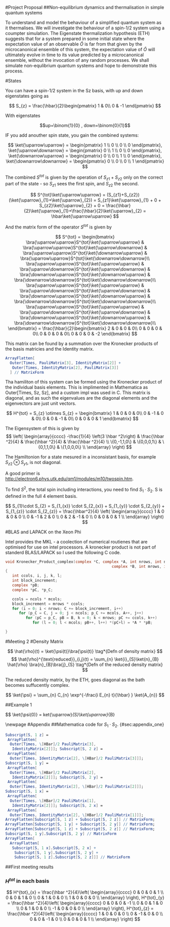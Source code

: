 
#Project Proposal
##Non-equilibrium dynamics and thermalisation in simple quantum systems

To understand and model the behaviour of a simplified quantum system as it thermalises. We will investigate the behaviour of a spin-1/2 system using a coumpter simulation. The Eigenstate thermalization hypothesis (ETH) suggests that for a system prepared in some initial state where the expectation value of an observable $\hat{O}$ is far from that given by the microcanonical ensemble of this system, the expectation value of $\hat{O}$ will ultimately evolve in time to its value predicted by a microcanonical ensemble, without the invocation of any random processes. We shall simulate non-equlibrium quantum systems and hope to demonstrate this process.

#States

You can have a spin-1/2 system in the Sz basis, with up and down eigenstates going as

$$
S_{z} = \frac{\hbar}{2}\begin{pmatrix}
1 & 0\\
0 & -1
\end{pmatrix}
$$

With eigenstates

$$up=\binom{1}{0} , down=\binom{0}{1}$$

IF you add anouther spin state, you gain the combined systems:

$$
\ket{\uparrow\uparrow} = \begin{pmatrix} 1 \\ 0 \\ 0 \\ 0 \end{pmatrix},
\ket{\uparrow\downarrow} = \begin{pmatrix} 0 \\ 1 \\ 0 \\ 0 \end{pmatrix},
\ket{\downarrow\uparrow} = \begin{pmatrix} 0 \\ 0 \\ 1 \\ 0 \end{pmatrix},
\ket{\downarrow\downarrow} = \begin{pmatrix} 0 \\ 0 \\ 0 \\ 1 \end{pmatrix}
$$

The combined $S^{tot}$ is given by the operation of $S_{z1}+S_{z2}$ only on the correct part of the state - so $S_{z1}$ sees the first spin, and $S_{z2}$ the second.

$$
S^{tot}\ket{\uparrow\uparrow} = (S_{z1}+S_{z2})(\ket{\uparrow}_{1}+\ket{\uparrow}_{2}) = S_{z1}\ket{\uparrow}_{1} + 0 + S_{z2}\ket{\uparrow}_{2} + 0 = \frac{\hbar}{2}\ket{\uparrow}_{1}+\frac{\hbar}{2}\ket{\uparrow}_{2} = \hbar\ket{\uparrow\uparrow}
$$

And the matrix form of the operator $S^{tot}$ is given by

$$
S^{tot} = \begin{bmatrix}
\bra{\uparrow\uparrow}S^{tot}\ket{\uparrow\uparrow} & \bra{\uparrow\uparrow}S^{tot}\ket{\uparrow\downarrow} & \bra{\uparrow\uparrow}S^{tot}\ket{\downarrow\uparrow} & \bra{\uparrow\uparrow}S^{tot}\ket{\downarrow\downarrow}\\
\bra{\uparrow\uparrow}S^{tot}\ket{\uparrow\uparrow} & \bra{\uparrow\downarrow}S^{tot}\ket{\uparrow\downarrow} & \bra{\downarrow\uparrow}S^{tot}\ket{\downarrow\uparrow} & \bra{\downarrow\downarrow}S^{tot}\ket{\downarrow\downarrow}\\
\bra{\uparrow\uparrow}S^{tot}\ket{\uparrow\uparrow} & \bra{\uparrow\downarrow}S^{tot}\ket{\uparrow\downarrow} & \bra{\downarrow\uparrow}S^{tot}\ket{\downarrow\uparrow} & \bra{\downarrow\downarrow}S^{tot}\ket{\downarrow\downarrow}\\
\bra{\uparrow\uparrow}S^{tot}\ket{\uparrow\uparrow} & \bra{\uparrow\downarrow}S^{tot}\ket{\uparrow\downarrow} & \bra{\downarrow\uparrow}S^{tot}\ket{\downarrow\uparrow} & \bra{\downarrow\downarrow}S^{tot}\ket{\downarrow\downarrow}\\
\end{bmatrix} = \frac{\hbar}{2}\begin{bmatrix}
2 & 0 & 0 & 0\\
0 & 0 & 0 & 0\\
0 & 0 & 0 & 0\\
0 & 0 & 0 & -2
\end{bmatrix}
$$

This matrix can be found by a summation over the Kronecker products of the basis matricies and the Identity matrix.

~~~~~~~~~Mathematica
ArrayFlatten[
  Outer[Times, PauliMatrix[3], IdentityMatrix[2]] +
   Outer[Times, IdentityMatrix[2], PauliMatrix[3]]
  ] // MatrixForm
~~~~~~~~~

Tha hamiliton of this system can be formed using the Kronecker product of the individual basis elements. This is implimented in Mathematica as Outer[Times, Sz, Sz], and a custom impl was used in C. This matrix is diagonal, and as such the eigenvalues are the diagonal elements and the eigenvectors are just unit vectors.

$$
H^{tot} = S_{z} \otimes S_{z} = \begin{bmatrix}
1 & 0 & 0 & 0\\
0 & -1 & 0 & 0\\
0 & 0 & -1 & 0\\
0 & 0 & 0 & 1
\end{bmatrix}
$$

The Eigensystem of this is given by
$$
\left(
\begin{array}{cccc}
 -\frac{1}{4} \left(3 \hbar ^2\right) & \frac{\hbar ^2}{4} & \frac{\hbar ^2}{4} & \frac{\hbar ^2}{4} \\
 \{0,-1,1,0\} & \{0,0,0,1\} & \{0,1,1,0\} & \{1,0,0,0\} \\
\end{array}
\right)
$$

The Hamiltonion for a state mesured in a inconsistant basis, for example $S_{z2}\otimes S_{y1}$, is not diagonal.

A good primer is http://electron6.phys.utk.edu/qm1/modules/m10/twospin.htm.

To find $S^2$, the total spin including interactions, you need to find $S_{1}\cdot S_{2}$. S is defined in the full 4 element basis.

$$
S_{1}\cdot S_{2} = S_{1_{x}} \cdot S_{2_{x}} + S_{1_{y}} \cdot S_{2_{y}} + S_{1_{z}} \cdot S_{2_{z}} = \frac{\hbar^2}{4} \left(
\begin{array}{cccc}
 1 & 0 & 0 & 0 \\
 0 & -1 & 2 & 0 \\
 0 & 2 & -1 & 0 \\
 0 & 0 & 0 & 1 \\
\end{array}
\right)
$$

#BLAS and LAPACK on the Xeon Phi

Intel provides the MKL - a coolection of numerical routienes that are optimised for use on intel processors. A kronecker product is not part of standerd BLAS/LAPACK so I used the following C code.

~~~~~~~~~~~~~C
void Kronecker_Product_complex(complex *C, complex *A, int nrows, int ncols,
                                               complex *B, int mrows, int mcols)
{
   int ccols, i, j, k, l;
   int block_increment;
   complex *pB;
   complex *pC, *p_C;

   ccols = ncols * mcols;
   block_increment = mrows * ccols;
   for (i = 0; i < nrows; C += block_increment, i++)
      for (p_C = C, j = 0; j < ncols; p_C += mcols, A++, j++)
         for (pC = p_C, pB = B, k = 0; k < mrows; pC += ccols, k++)
            for (l = 0; l < mcols; pB++, l++) *(pC+l) = *A * *pB;

}
~~~~~~~~~~~~~

#Meeting 2
#Density Matrix

$$
\hat{\rho}(t) = \ket{\psi(t)}\bra{\psi(t)} \tag*{Defn of density matrix}
$$
$$
\hat{\rho}^{\text{reduced}}_{i,j}(t) = \sum_{n} \ket{i}_{S}\ket{n}_{B} \hat{\rho} \bra{n}_{B}\bra{j}_{S}   \tag*{Defn of the reduced density matrix}
$$

The reduced density matrix, by the ETH, goes diagonal as the bath becomes suffucently complex.

$$
\ket{\psi} = \sum_{n} C_{n} \exp^{-\frac{i E_{n} t}{\hbar} } \ket{A_{n}}
$$

##Example 1

$$
\ket{\psi(0)} = ket{\uparrow}_{S}\ket{uparrow}_{B}

\newpage
#Appendix
##Mathematica code for $S_{1}\cdot S_{2}$. {#sec:appendix_one}

~~~~~~~~~~~~~Mathematica
Subscript[S, 1 z] =
 ArrayFlatten[
  Outer[Times, \[HBar]/2 PauliMatrix[3],
   IdentityMatrix[2]]]; Subscript[S, 2 z] =
 ArrayFlatten[
  Outer[Times, IdentityMatrix[2], \[HBar]/2 PauliMatrix[3]]];
Subscript[S, 1 y] =
 ArrayFlatten[
  Outer[Times, \[HBar]/2 PauliMatrix[2],
   IdentityMatrix[2]]]; Subscript[S, 2 y] =
 ArrayFlatten[
  Outer[Times, IdentityMatrix[2], \[HBar]/2 PauliMatrix[2]]];
Subscript[S, 1 x] =
 ArrayFlatten[
  Outer[Times, \[HBar]/2 PauliMatrix[1],
   IdentityMatrix[2]]]; Subscript[S, 2 x] =
 ArrayFlatten[
  Outer[Times, IdentityMatrix[2], \[HBar]/2 PauliMatrix[1]]];
ArrayFlatten[Subscript[S, 1 z] + Subscript[S, 2 z]] // MatrixForm;
ArrayFlatten[Subscript[S, 1 y] + Subscript[S, 2 y]] // MatrixForm;
ArrayFlatten[Subscript[S, 1 z] + Subscript[S, 2 z]] // MatrixForm;
Subscript[S, 1 y].Subscript[S, 2 y] // MatrixForm
ArrayFlatten[
  ArrayFlatten[
   Subscript[S, 1 x].Subscript[S, 2 x] +
    Subscript[S, 1 y].Subscript[S, 2 y] +
    Subscript[S, 1 z].Subscript[S, 2 z]]] // MatrixForm
~~~~~~~~~~~~~

##First meeting results
### $H^{tot}$ in each basis

$$
H^{tot}_{x} = \frac{\hbar ^2}{4}\left(
\begin{array}{cccc}
0 & 0 & 0 & 1 \\
0 & 0 & 1 & 0 \\
0 & 1 & 0 & 0 \\
1 & 0 & 0 & 0 \\
\end{array}
\right),
H^{tot}_{y} = \frac{\hbar ^2}{4}\left(
\begin{array}{cccc}
0 & 0 & 0 & -1 \\
0 & 0 & 1 & 0 \\
0 & 1 & 0 & 0 \\
-1 & 0 & 0 & 0 \\
\end{array}
\right),
H^{tot}_{z} = \frac{\hbar ^2}{4}\left(
\begin{array}{cccc}
1 & 0 & 0 & 0 \\
0 & -1 & 0 & 0 \\
0 & 0 & -1 & 0 \\
0 & 0 & 0 & 1 \\
\end{array}
\right)
$$
